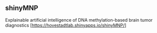 ## shinyMNP
Explainable artificial intelligence of DNA methylation-based brain tumor diagnostics
[https://hovestadtlab.shinyapps.io/shinyMNP/]

